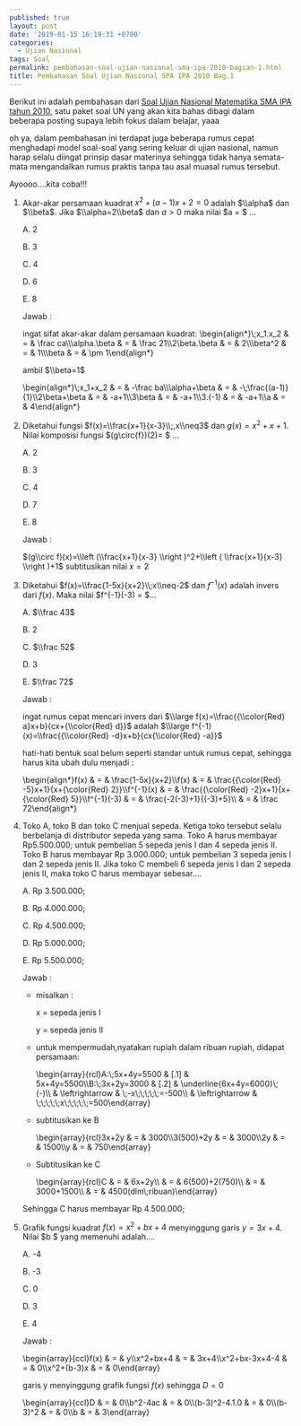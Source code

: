 ```yaml
---
published: true
layout: post
date: '2019-01-15 16:19:31 +0700'
categories:
  - Ujian Nasional
tags: Soal
permalink: pembahasan-soal-ujian-nasional-sma-ipa-2010-bagian-1.html
title: Pembahasan Soal Ujian Nasional SPA IPA 2010 Bag.1
---
```

Berikut ini adalah pembahasan dari [Soal Ujian Nasional Matematika SMA IPA tahun 2010]({{site.baseurl}}/soal-ujian-nasional-sma-ipa-2010.html), satu paket soal UN yang akan kita bahas dibagi dalam beberapa posting supaya lebih fokus dalam belajar, yaaa

oh ya, dalam pembahasan ini terdapat juga beberapa rumus cepat menghadapi model soal-soal yang sering keluar di ujian nasional, namun harap selalu diingat prinsip dasar materinya sehingga tidak hanya semata-mata mengandalkan rumus praktis tanpa tau asal muasal rumus tersebut.

Ayoooo….kita coba!!!

1.  Akar-akar persamaan kuadrat $x^2+(a-1)x+2=0$ adalah $\\alpha$ dan $\\beta$. Jika $\\alpha=2\\beta$ dan $a > 0$ maka nilai $a = $ …
    
    A. 2
    
    B. 3
    
    C. 4
    
    D. 6
    
    E. 8
    
    Jawab :
    
    ingat sifat akar-akar dalam persamaan kuadrat: \\begin{align\*}\\;x\_1.x\_2 & = & \\frac ca\\\\\\alpha.\\beta & = & \\frac 21\\\\2\\beta.\\beta & = & 2\\\\\\beta^2 & = & 1\\\\\\beta & = & \\pm 1\\end{align\*}
    
    ambil $\\beta=1$
    
    \\begin{align\*}\\;x\_1+x\_2 & = & -\\frac ba\\\\\\alpha+\\beta & = & -\\;\\frac{(a-1)}{1}\\\\2\\beta+\\beta & = & -a+1\\\\3\\beta & = & -a+1\\\\3.(-1) & = & -a+1\\\\a & = & 4\\end{align\*}
    
2.  Diketahui fungsi $f(x)=\\frac{x+1}{x-3}\\;,x\\neq3$ dan $g(x)=x^2+x+1$. Nilai komposisi fungsi $(g\\circ{f})(2)= $ ...
    
    A. 2
    
    B. 3
    
    C. 4
    
    D. 7
    
    E. 8
    
    Jawab :
    
    $(g\\circ f)(x)=\\left (\\frac{x+1}{x-3} \\right )^2+\\left ( \\frac{x+1}{x-3} \\right )+1$ subtitusikan nilai $x = 2$
    
3.  Diketahui $f(x)=\\frac{1-5x}{x+2}\\;x\\neq-2$ dan $f^{-1}(x)$ adalah invers dari $f(x)$. Maka nilai $f^{-1}(-3) = $...
    
    A. $\\frac 43$
    
    B. 2
    
    C. $\\frac 52$
    
    D. 3
    
    E. $\\frac 72$
    
    Jawab :
    
    ingat rumus cepat mencari invers dari $\\large f(x)=\\frac{{\\color{Red} a}x+b}{cx+{\\color{Red} d}}$ adalah $\\large f^{-1}(x)=\\frac{{\\color{Red} -d}x+b}{cx{\\color{Red} -a}}$
    
    hati-hati bentuk soal belum seperti standar untuk rumus cepat, sehingga harus kita ubah dulu menjadi :
    
    \\begin{align\*}f(x) & = & \\frac{1-5x}{x+2}\\\\f(x) & = & \\frac{{\\color{Red} -5}x+1}{x+{\\color{Red} 2}}\\\\f^{-1}(x) & = & \\frac{{\\color{Red} -2}x+1}{x+{\\color{Red} 5}}\\\\f^{-1}(-3) & = & \\frac{-2(-3)+1}{(-3)+5}\\\\ & = & \\frac 72\\end{align\*}
    
4.  Toko A, toko B dan toko C menjual sepeda. Ketiga toko tersebut selalu berbelanja di distributor sepeda yang sama. Toko A harus membayar Rp5.500.000; untuk pembelian 5 sepeda jenis I dan 4 sepeda jenis II. Toko B harus membayar Rp 3.000.000; untuk pembelian 3 sepeda jenis I dan 2 sepeda jenis II. Jika toko C membeli 6 sepeda jenis I dan 2 sepeda jenis II, maka toko C harus membayar sebesar….
    
    A. Rp 3.500.000;
    
    B. Rp 4.000.000;
    
    C. Rp 4.500.000;
    
    D. Rp 5.000.000;
    
    E. Rp 5.500.000;
    
    Jawab :
    
    *   misalkan :
        
        x = sepeda jenis I
        
        y = sepeda jenis II
        
    *   untuk mempermudah,nyatakan rupiah dalam ribuan rupiah, didapat persamaan:
        
        \\begin{array}{rcl}A:\\;5x+4y=5500 & \[.1\] & 5x+4y=5500\\\\B:\\;3x+2y=3000 & \[.2\] & \\underline{6x+4y=6000}\\;(-)\\\\ & \\leftrightarrow & \\;-x\\;\\;\\;\\;\\;=-500\\\\ & \\leftrightarrow & \\;\\;\\;\\;\\;x\\;\\;\\;\\;\\;=500\\end{array}
        
    *   subtitusikan ke B
        
        \\begin{array}{rcl}3x+2y & = & 3000\\\\3(500)+2y & = & 3000\\\\2y & = & 1500\\\\y & = & 750\\end{array}
        
    *   Subtitusikan ke C
        
        \\begin{array}{rcl}C & = & 6x+2y\\\\ & = & 6(500)+2(750)\\\\ & = & 3000+1500\\\\ & = & 4500(dlm\\;ribuan)\\end{array}
        
    
    Sehingga C harus membayar Rp 4.500.000;
    
5.  Grafik fungsi kuadrat $f(x)=x^2+bx+4$ menyinggung garis $y=3x+4$. Nilai $b $ yang memenuhi adalah….
    
    A. -4
    
    B. -3
    
    C. 0
    
    D. 3
    
    E. 4
    
    Jawab :
    
    \\begin{array}{ccl}f(x) & = & y\\\\x^2+bx+4 & = & 3x+4\\\\x^2+bx-3x+4-4 & = & 0\\\\x^2+(b-3)x & = & 0\\end{array}
    
    garis y menyinggung grafik fungsi $f(x)$ sehingga $D = 0$
    
    \\begin{array}{ccl}D & = & 0\\\\b^2-4ac & = & 0\\\\(b-3)^2-4.1.0 & = & 0\\\\(b-3)^2 & = & 0\\\\b & = & 3\\end{array}
